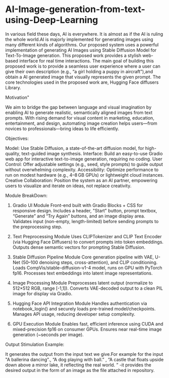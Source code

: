 # AI-Image-generation-from-text-using-Deep-Learning
In various field these days, AI is everywhere. It is almost as if the AI is ruling 
the whole world.AI is majorly implemented for generating images using many 
different kinds of algorithms. Our proposed system uses a powerful implementation 
of generating AI Images using Stable Diffusion Model for Text-To-Image generation. 
This proposed work provides a stylish web-based interface for real time interactions. 
The main goal of building this proposed work is to provide a seamless user experience 
where a user can give their own description (e.g., “a girl holding a puppy in 
aircraft”),and obtain a AI generated image that visually represents the given prompt. 
The core technologies used in the proposed work are, Hugging Face diffusers Library.

Motivation"

We aim to bridge the gap between language and visual imagination by enabling AI to generate realistic, semantically aligned images from text prompts. With rising demand for visual content in marketing, education, entertainment, and design, automating image creation helps users—from novices to professionals—bring ideas to life efficiently.

Objectives:

Model: Use Stable Diffusion, a state-of-the-art diffusion model, for high-quality, text-guided image synthesis.
Interface: Build an easy-to-use Gradio web app for interactive text-to-image generation, requiring no coding.
User Control: Offer adjustable settings (e.g., seed, style prompts) to guide output without overwhelming complexity.
Accessibility: Optimize performance to run on modest hardware (e.g., 4–8 GB GPUs) or lightweight cloud instances.
Creative Collaboration: Position the system as an AI partner, empowering users to visualize and iterate on ideas, not replace creativity.

Module BreakDown:

1. Gradio UI Module
Front-end built with Gradio Blocks + CSS for responsive design.
Includes a header, "Start" button, prompt textbox, “Generate” and “Try Again” buttons, and an image display area.
Validates input (non-empty, length-limited) before sending prompts to the preprocessing step.

2. Text Preprocessing Module
Uses CLIPTokenizer and CLIP Text Encoder (via Hugging Face Diffusers) to convert prompts into token embeddings.
Outputs dense semantic vectors for prompting Stable Diffusion.

3. Stable Diffusion Pipeline Module
Core generation pipeline with VAE, U-Net (50–100 denoising steps, cross-attention), and CLIP conditioning.
Loads CompVis/stable-diffusion-v1-4 model, runs on GPU with PyTorch fp16.
Processes text embeddings into latent image representations.

4. Image Processing Module
Preprocesses latent output (normalize to 512×512 RGB, range [-1,1]).
Converts VAE-decoded output to a clean PIL image for display via Gradio.

5. Hugging Face API Integration Module
Handles authentication via notebook_login() and securely loads pre-trained model/checkpoints.
Manages API usage, reducing developer setup complexity.

6. GPU Execution Module
Enables fast, efficient inference using CUDA and mixed-precision fp16 on consumer GPUs.
Ensures near real-time image generation (~seconds per image).

Output Stimulation Example:

It generates the output from the input text we give.For example for the input
"A ballerina dancing"., 
“A dog playing with ball.” ,
“A castle that floats upside 
down above a mirror lake, it 
reflecting the real world. ” -it provides the desired output in the form of an image as the file attached in repository.

